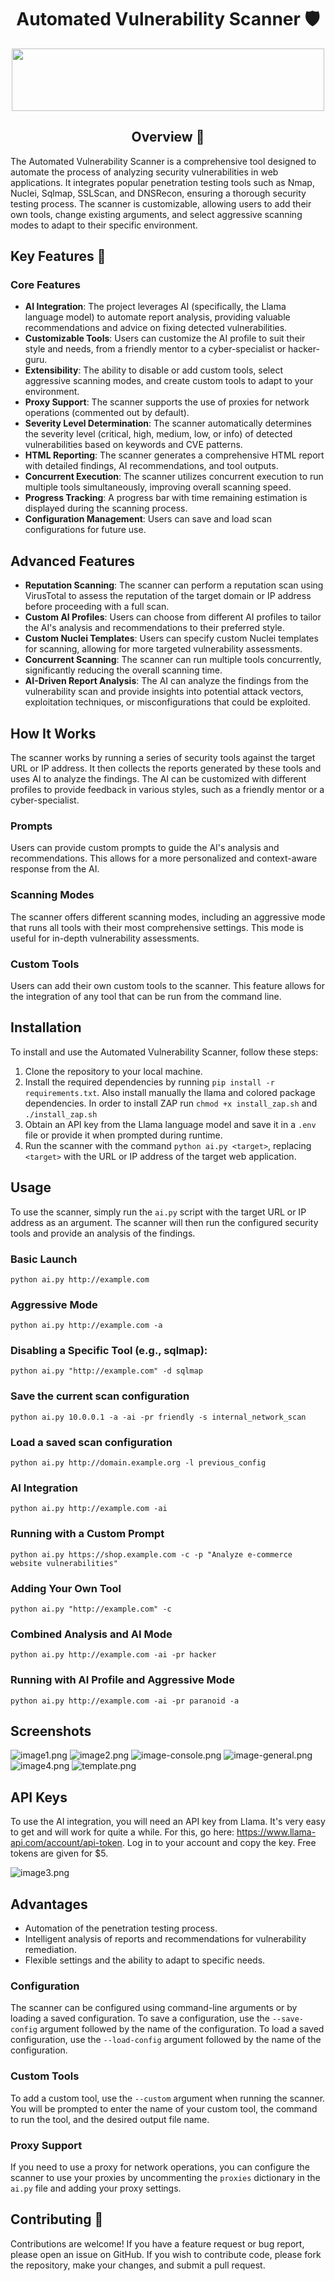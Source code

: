 <div style="text-align:center">

# Automated Vulnerability Scanner 🛡️


<img src="https://webz.io/wp-content/uploads/2022/06/img-xss-1-1.png" width="500" height="100">


## Overview 📖

</div>

The Automated Vulnerability Scanner is a comprehensive tool designed to automate the process of analyzing security vulnerabilities in web applications. It integrates popular penetration testing tools such as Nmap, Nuclei, Sqlmap, SSLScan, and DNSRecon, ensuring a thorough security testing process. The scanner is customizable, allowing users to add their own tools, change existing arguments, and select aggressive scanning modes to adapt to their specific environment.

## Key Features 🚀

### Core Features

- **AI Integration**: The project leverages AI (specifically, the Llama language model) to automate report analysis, providing valuable recommendations and advice on fixing detected vulnerabilities.
- **Customizable Tools**: Users can customize the AI profile to suit their style and needs, from a friendly mentor to a cyber-specialist or hacker-guru.
- **Extensibility**: The ability to disable or add custom tools, select aggressive scanning modes, and create custom tools to adapt to your environment.
- **Proxy Support**: The scanner supports the use of proxies for network operations (commented out by default).
- **Severity Level Determination**: The scanner automatically determines the severity level (critical, high, medium, low, or info) of detected vulnerabilities based on keywords and CVE patterns.
- **HTML Reporting**: The scanner generates a comprehensive HTML report with detailed findings, AI recommendations, and tool outputs.
- **Concurrent Execution**: The scanner utilizes concurrent execution to run multiple tools simultaneously, improving overall scanning speed.
- **Progress Tracking**: A progress bar with time remaining estimation is displayed during the scanning process.
- **Configuration Management**: Users can save and load scan configurations for future use.

## Advanced Features

- **Reputation Scanning**: The scanner can perform a reputation scan using VirusTotal to assess the reputation of the target domain or IP address before proceeding with a full scan.
- **Custom AI Profiles**: Users can choose from different AI profiles to tailor the AI's analysis and recommendations to their preferred style.
- **Custom Nuclei Templates**: Users can specify custom Nuclei templates for scanning, allowing for more targeted vulnerability assessments.
- **Concurrent Scanning**: The scanner can run multiple tools concurrently, significantly reducing the overall scanning time.
- **AI-Driven Report Analysis**: The AI can analyze the findings from the vulnerability scan and provide insights into potential attack vectors, exploitation techniques, or misconfigurations that could be exploited.

## How It Works

The scanner works by running a series of security tools against the target URL or IP address. It then collects the reports generated by these tools and uses AI to analyze the findings. The AI can be customized with different profiles to provide feedback in various styles, such as a friendly mentor or a cyber-specialist.

### Prompts

Users can provide custom prompts to guide the AI's analysis and recommendations. This allows for a more personalized and context-aware response from the AI.

### Scanning Modes

The scanner offers different scanning modes, including an aggressive mode that runs all tools with their most comprehensive settings. This mode is useful for in-depth vulnerability assessments.

### Custom Tools

Users can add their own custom tools to the scanner. This feature allows for the integration of any tool that can be run from the command line.

## Installation

To install and use the Automated Vulnerability Scanner, follow these steps:

1. Clone the repository to your local machine.
2. Install the required dependencies by running `pip install -r requirements.txt`. Also install manually the llama and colored package dependencies. In order to install ZAP run `chmod +x install_zap.sh` and `./install_zap.sh`
3. Obtain an API key from the Llama language model and save it in a `.env` file or provide it when prompted during runtime.
4. Run the scanner with the command `python ai.py <target>`, replacing `<target>` with the URL or IP address of the target web application.

## Usage

To use the scanner, simply run the `ai.py` script with the target URL or IP address as an argument. The scanner will then run the configured security tools and provide an analysis of the findings.


### Basic Launch
```python ai.py http://example.com```


### Aggressive Mode

```python ai.py http://example.com -a```


### Disabling a Specific Tool (e.g., sqlmap):

```python ai.py "http://example.com" -d sqlmap```

### Save the current scan configuration

``python ai.py 10.0.0.1 -a -ai -pr friendly -s internal_network_scan ``

###  Load a saved scan configuration
```python ai.py http://domain.example.org -l previous_config```

### AI Integration

```python ai.py http://example.com -ai```


### Running with a Custom Prompt

```python ai.py https://shop.example.com -c -p "Analyze e-commerce website vulnerabilities"```


### Adding Your Own Tool

```python ai.py "http://example.com" -c```


### Combined Analysis and AI Mode

```python ai.py http://example.com -ai -pr hacker```


### Running with AI Profile and Aggressive Mode

```python ai.py http://example.com -ai -pr paranoid -a```


## Screenshots

![image1.png](img/image1.png)
![image2.png](img/image2.png)
![image-console.png](img/console.png)
![image-general.png](img/console-general.png)
![image4.png](img/image4.png)
![template.png](img/blank.png)


## API Keys

To use the AI integration, you will need an API key from Llama. It's very easy to get and will work for quite a while. For this, go here: https://www.llama-api.com/account/api-token. Log in to your account and copy the key. Free tokens are given for $5.

![image3.png](img/image3.png)

## Advantages

- Automation of the penetration testing process.
- Intelligent analysis of reports and recommendations for vulnerability remediation.
- Flexible settings and the ability to adapt to specific needs.

### Configuration

The scanner can be configured using command-line arguments or by loading a saved configuration. To save a configuration, use the `--save-config` argument followed by the name of the configuration. To load a saved configuration, use the `--load-config` argument followed by the name of the configuration.

### Custom Tools

To add a custom tool, use the `--custom` argument when running the scanner. You will be prompted to enter the name of your custom tool, the command to run the tool, and the desired output file name.

### Proxy Support

If you need to use a proxy for network operations, you can configure the scanner to use your proxies by uncommenting the `proxies` dictionary in the `ai.py` file and adding your proxy settings.

## Contributing 🤝

Contributions are welcome! If you have a feature request or bug report, please open an issue on GitHub. If you wish to contribute code, please fork the repository, make your changes, and submit a pull request.